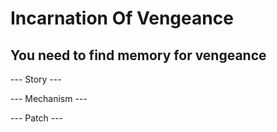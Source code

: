 # Incarnation Of Vengeance
## You need to find memory for vengeance

--- Story ---




--- Mechanism ---



--- Patch ---
